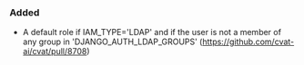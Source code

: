 ### Added

- A default role if IAM_TYPE='LDAP' and if the user is not a member of any group in 'DJANGO_AUTH_LDAP_GROUPS' (https://github.com/cvat-ai/cvat/pull/8708)
